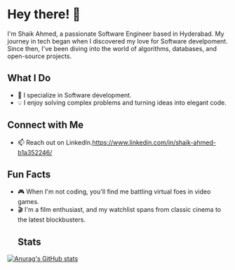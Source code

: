 # Hey there! 👋

I'm Shaik Ahmed, a passionate Software Engineer based in Hyderabad. My journey in tech began when I discovered my love for Software develpoment. Since then, I've been diving into the world of algorithms, databases, and open-source projects.

## What I Do

- 🚀 I specialize in Software development.
- 💡 I enjoy solving complex problems and turning ideas into elegant code.

## Connect with Me

- 📫 Reach out on LinkedIn.https://www.linkedin.com/in/shaik-ahmed-b1a352246/

## Fun Facts

- 🎮 When I'm not coding, you'll find me battling virtual foes in video games.
- 🎬 I'm a film enthusiast, and my watchlist spans from classic cinema to the latest blockbusters.
  ## Stats
[![Anurag's GitHub stats](https://github-readme-stats.vercel.app/api?username=ShaikAhmedd)](https://github.com/anuraghazra/github-readme-stats)
